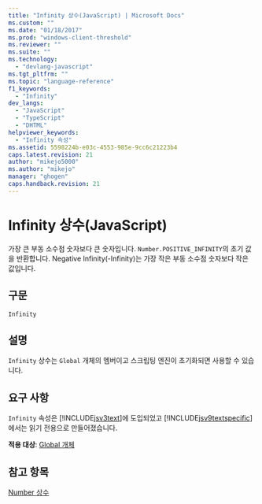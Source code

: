 ```yaml
---
title: "Infinity 상수(JavaScript) | Microsoft Docs"
ms.custom: ""
ms.date: "01/18/2017"
ms.prod: "windows-client-threshold"
ms.reviewer: ""
ms.suite: ""
ms.technology: 
  - "devlang-javascript"
ms.tgt_pltfrm: ""
ms.topic: "language-reference"
f1_keywords: 
  - "Infinity"
dev_langs: 
  - "JavaScript"
  - "TypeScript"
  - "DHTML"
helpviewer_keywords: 
  - "Infinity 속성"
ms.assetid: 5598224b-e03c-4553-985e-9cc6c21223b4
caps.latest.revision: 21
author: "mikejo5000"
ms.author: "mikejo"
manager: "ghogen"
caps.handback.revision: 21
---
```

# Infinity 상수(JavaScript)
가장 큰 부동 소수점 숫자보다 큰 숫자입니다.  `Number.POSITIVE_INFINITY`의 초기 값을 반환합니다.  Negative Infinity\(\-Infinity\)는 가장 작은 부동 소수점 숫자보다 작은 값입니다.  
  
## 구문  
  
```  
Infinity   
```  
  
## 설명  
 `Infinity` 상수는 `Global` 개체의 멤버이고 스크립팅 엔진이 초기화되면 사용할 수 있습니다.  
  
## 요구 사항  
 `Infinity` 속성은 [!INCLUDE[jsv3text](../../javascript/reference/includes/jsv3text-md.md)]에 도입되었고 [!INCLUDE[jsv9textspecific](../../javascript/reference/includes/jsv9textspecific-md.md)]에서는 읽기 전용으로 만들어졌습니다.  
  
 **적용 대상**: [Global 개체](../../javascript/reference/global-object-javascript.md)  
  
## 참고 항목  
 [Number 상수](../../javascript/reference/number-constants-javascript.md)